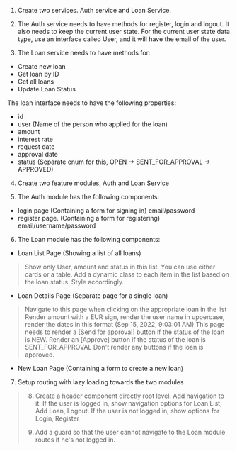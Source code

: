 1. Create two services. Auth service and Loan Service.

2. The Auth service needs to have methods for register, login and logout. It also needs to keep the current user state. For the current user state data type, use an interface called User, and it will have the email of the user.

3. The Loan service needs to have methods for:
- Create new loan
- Get loan by ID
- Get all loans
- Update Loan Status

The loan interface needs to have the following properties:
- id
- user (Name of the person who applied for the loan)
- amount
- interest rate
- request date
- approval date
- status (Separate enum for this, OPEN -> SENT_FOR_APPROVAL -> APPROVED)

4. Create two feature modules, Auth and Loan Service

5. The Auth module has the following components:
- login page (Containing a form for signing in) email/password
- register page. (Containing a form for registering) email/username/password

6. The Loan module has the following components:
- Loan List Page (Showing a list of all loans) 
> Show only User, amount and status in this list. You can use either cards or a table.
> Add a dynamic class to each item in the list based on the loan status. Style accordingly.

- Loan Details Page (Separate page for a single loan)
> Navigate to this page when clicking on the appropriate loan in the list
> Render amount with a EUR sign, render the user name in uppercase, render the dates in this format (Sep 15, 2022, 9:03:01 AM)
> This page needs to render a [Send for approval] button if the status of the loan is NEW.
> Render an [Approve] button if the status of the loan is SENT_FOR_APPROVAL
> Don't render any buttons if the loan is approved.

- New Loan Page (Containing a form to create a new loan)

7. Setup routing with lazy loading towards the two modules
> 
> 8. Create a header component directly  root level. Add navigation to it. If the user is logged in, show navigation
> options for Loan List, Add Loan, Logout.
> If the user is not logged in, show options for Login, Register
> 
> 9. Add a guard so that the user cannot navigate to the Loan module routes if he's not logged in.